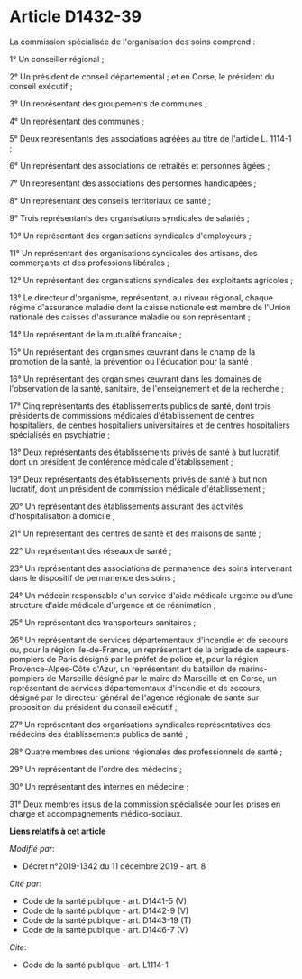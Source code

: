 # Article D1432-39

La commission spécialisée de l'organisation des soins comprend :

1° Un conseiller régional ;

2° Un président de conseil départemental ; et en Corse, le président du conseil exécutif ;

3° Un représentant des groupements de communes ;

4° Un représentant des communes ;

5° Deux représentants des associations agréées au titre de l'article L. 1114-1 ;

6° Un représentant des associations de retraités et personnes âgées ;

7° Un représentant des associations des personnes handicapées ;

8° Un représentant des conseils territoriaux de santé ;

9° Trois représentants des organisations syndicales de salariés ;

10° Un représentant des organisations syndicales d'employeurs ;

11° Un représentant des organisations syndicales des artisans, des commerçants et des professions libérales ;

12° Un représentant des organisations syndicales des exploitants agricoles ;

13° Le directeur d'organisme, représentant, au niveau régional, chaque régime d'assurance maladie dont la caisse nationale
est membre de l'Union nationale des caisses d'assurance maladie ou son représentant ;

14° Un représentant de la mutualité française ;

15° Un représentant des organismes œuvrant dans le champ de la promotion de la santé, la prévention ou l'éducation pour la
santé ;

16° Un représentant des organismes œuvrant dans les domaines de l'observation de la santé, sanitaire, de l'enseignement et de
la recherche ;

17° Cinq représentants des établissements publics de santé, dont trois présidents de commissions médicales d'établissement de
centres hospitaliers, de centres hospitaliers universitaires et de centres hospitaliers spécialisés en psychiatrie ;

18° Deux représentants des établissements privés de santé à but lucratif, dont un président de conférence médicale
d'établissement ;

19° Deux représentants des établissements privés de santé à but non lucratif, dont un président de commission médicale
d'établissement ;

20° Un représentant des établissements assurant des activités d'hospitalisation à domicile ;

21° Un représentant des centres de santé et des maisons de santé ;

22° Un représentant des réseaux de santé ;

23° Un représentant des associations de permanence des soins intervenant dans le dispositif de permanence des soins ;

24° Un médecin responsable d'un service d'aide médicale urgente ou d'une structure d'aide médicale d'urgence et de
réanimation ;

25° Un représentant des transporteurs sanitaires ;

26° Un représentant de services départementaux d'incendie et de secours ou, pour la région Ile-de-France, un représentant de
la brigade de sapeurs-pompiers de Paris désigné par le préfet de police et, pour la région Provence-Alpes-Côte d'Azur, un
représentant du bataillon de marins-pompiers de Marseille désigné par le maire de Marseille et en Corse, un représentant de
services départementaux d'incendie et de secours, désigné par le directeur général de l'agence régionale de santé sur
proposition du président du conseil exécutif ;

27° Un représentant des organisations syndicales représentatives des médecins des établissements publics de santé ;

28° Quatre membres des unions régionales des professionnels de santé ;

29° Un représentant de l'ordre des médecins ;

30° Un représentant des internes en médecine ;

31° Deux membres issus de la commission spécialisée pour les prises en charge et accompagnements médico-sociaux.

**Liens relatifs à cet article**

_Modifié par_:

  - Décret n°2019-1342 du 11 décembre 2019 - art. 8

_Cité par_:

  - Code de la santé publique - art. D1441-5 (V)
  - Code de la santé publique - art. D1442-9 (V)
  - Code de la santé publique - art. D1443-19 (T)
  - Code de la santé publique - art. D1446-7 (V)

_Cite_:

  - Code de la santé publique - art. L1114-1
